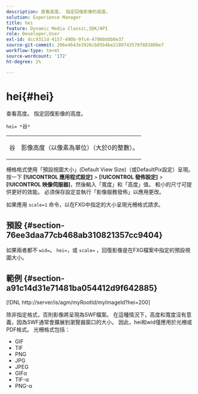 ```yaml
---
description: 查看高度。 指定回復影像的高度。
solution: Experience Manager
title: hei
feature: Dynamic Media Classic,SDK/API
role: Developer,User
exl-id: dcc9311d-4157-490b-9fc4-47060ddb0e37
source-git-commit: 206e4643e3926cb85b4be2189743578f88180be7
workflow-type: tm+mt
source-wordcount: '172'
ht-degree: 2%

---
```


# hei{#hei}

查看高度。 指定回復影像的高度。

`hei= *`谷`*`

<table id="simpletable_627E67D201744588815325F3C55F76A5"> 
 <tr class="strow"> 
  <td class="stentry"> <p><span class="codeph"> <span class="varname"> 谷</span></span> </p> </td> 
  <td class="stentry"> <p>影像高度（以像素為單位）（大於0的整數）。 </p></td> 
 </tr> 
</table>

柵格格式使用「預設視圖大小」(Default View Size)（或DefaultPix設定）呈現。 按一下 **[!UICONTROL 應用程式設定]** > **[!UICONTROL 發佈設定]** > **[!UICONTROL 映像伺服器]**，然後輸入「寬度」和「高度」值。 較小的尺寸可提供更好的效能。 必須保存設定並執行「影像服務發佈」以應用更改。

如果應用 `scale=1` 命令，以在FXG中指定的大小呈現光柵格式請求。

## 預設 {#section-76ee3daa77cb468ab310821357cc9404}

如果兩者都不 `wid=`。 `hei=`，或 `scale=` ，回復影像是在FXG檔案中指定的預設視圖大小。

## 範例 {#section-a91c14d31e71481ba054412d9f642885}

[!DNL http://server/is/agm/myRootId/myImageId?hei=200]

除非指定格式，否則影像將呈現為SWF檔案。 在這種情況下，高度和寬度沒有意義，因為SWF通常會擴展到瀏覽器窗口的大小。 因此，hei和wid僅應用於光柵或PDF格式。 光柵格式包括：

* GIF
* TIF
* PNG
* JPG
* JPEG
* GIFα
* TIF-α
* PNG-α
